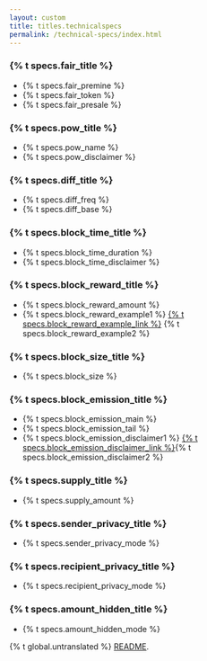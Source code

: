 ```yaml
---
layout: custom
title: titles.technicalspecs
permalink: /technical-specs/index.html
---
```

<div class="about-monero">
    <section class="container">
        <div class="row">
            <!-- left two-thirds block-->
            <div class="full col-xs-12">
                <div class="info-block text-adapt">
                    <div class="row">
                        <div class="col">
                            <h3>{% t specs.fair_title %}</h3>
                        </div>
                    </div>
                    <div>
                        <ul>
                            <li>{% t specs.fair_premine %}</li>
                            <li>{% t specs.fair_token %}</li>
                            <li>{% t specs.fair_presale %}</li>
                        </ul>
                    </div>
                    <div class="row">
                        <div class="col">
                            <h3>{% t specs.pow_title %}</h3>
                        </div>
                    </div>
                    <div>
                        <ul>
                            <li>{% t specs.pow_name %}</li>
                            <li>{% t specs.pow_disclaimer %}</li>
                        </ul>
                    </div>
                    <div class="row">
                        <div class="col">
                            <h3>{% t specs.diff_title %}</h3>
                        </div>
                    </div>
                    <div>
                        <ul>
                            <li>{% t specs.diff_freq %}</li>
                            <li>{% t specs.diff_base %}</li>
                        </ul>
                    </div>
                    <div class="row">
                        <div class="col">
                            <h3>{% t specs.block_time_title %}</h3>
                        </div>
                    </div>
                    <div>
                        <ul>
                            <li>{% t specs.block_time_duration %}</li>
                            <li>{% t specs.block_time_disclaimer %}</li>
                        </ul>
                    </div>
                    <div class="row">
                        <div class="col">
                            <h3>{% t specs.block_reward_title %}</h3>
                        </div>
                    </div>
                    <div>
                        <ul>
                            <li>{% t specs.block_reward_amount %}</li>
                            <li>{% t specs.block_reward_example1 %} <a href="https://moneroblocks.info/">{% t specs.block_reward_example_link %}</a> {% t specs.block_reward_example2 %}</li>
                        </ul>
                    </div>
                    <div class="row">
                        <div class="col">
                            <h3>{% t specs.block_size_title %}</h3>
                        </div>
                    </div>
                    <div>
                        <ul>
                            <li>{% t specs.block_size %}</li>
                        </ul>
                    </div>
                    <div class="row">
                        <div class="col">
                            <h3>{% t specs.block_emission_title %}</h3>
                        </div>
                    </div>
                    <div>
                        <ul>
                            <li>{% t specs.block_emission_main %}</li>
                            <li>{% t specs.block_emission_tail %}</li>
                            <li>{% t specs.block_emission_disclaimer1 %} <a href="https://www.reddit.com/r/Monero/comments/512kwh/useful_for_learning_about_monero_coin_emission/">{% t specs.block_emission_disclaimer_link %}</a>{% t specs.block_emission_disclaimer2 %}</li>
                        </ul>
                    </div>
                    <div class="row">
                        <div class="col">
                            <h3>{% t specs.supply_title %}</h3>
                        </div>
                    </div>
                    <div>
                        <ul>
                            <li>{% t specs.supply_amount %}</li>
                        </ul>
                    </div>
                    <div class="row">
                        <div class="col">
                            <h3>{% t specs.sender_privacy_title %}</h3>
                        </div>
                    </div>
                    <div>
                        <ul>
                            <li>{% t specs.sender_privacy_mode %}</li>
                        </ul>
                    </div>
                    <div class="row">
                        <div class="col">
                            <h3>{% t specs.recipient_privacy_title %}</h3>
                        </div>
                    </div>
                    <div>
                        <ul>
                            <li>{% t specs.recipient_privacy_mode %}</li>
                        </ul>
                    </div>
                    <div class="row">
                        <div class="col">
                            <h3>{% t specs.amount_hidden_title %}</h3>
                        </div>
                    </div>
                    <div>
                        <ul>
                            <li>{% t specs.amount_hidden_mode %}</li>
                        </ul>
                    </div>
                </div>
            </div>
            <!-- end right one-third block-->
        </div>
    </section>
</div>

<div class="untranslated {% t specs.translated %}">
    <p>{% t global.untranslated %} <a class="untranslated-link" href="https://github.com/monero-project/monero-site/blob/master/README.md">README</a>.</p>
</div>